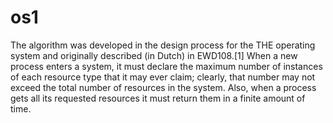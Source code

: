 # os1
The algorithm was developed in the design process for the THE operating system and originally described (in Dutch) in EWD108.[1] When a new process enters a system, it must declare the maximum number of instances of each resource type that it may ever claim; clearly, that number may not exceed the total number of resources in the system. Also, when a process gets all its requested resources it must return them in a finite amount of time.
